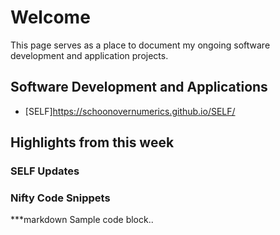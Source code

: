 # Welcome
This page serves as a place to document my ongoing software development and application projects.

## Software Development and Applications
- [SELF]https://schoonovernumerics.github.io/SELF/

## Highlights from this week
### SELF Updates

### Nifty Code Snippets
***markdown
Sample code block..
